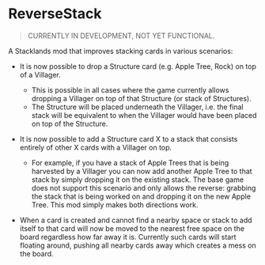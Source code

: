 # ReverseStack

> CURRENTLY IN DEVELOPMENT, NOT YET FUNCTIONAL.

A Stacklands mod that improves stacking cards in various scenarios:

-   It is now possible to drop a Structure card (e.g. Apple Tree, Rock) on top of a Villager.

    -   This is possible in all cases where the game currently allows dropping a Villager on top of that Structure (or stack of Structures).
    -   The Structure will be placed underneath the Villager, i.e. the final stack will be equivalent to when the Villager would have been placed on top of the Structure.

-   It is now possible to add a Structure card X to a stack that consists entirely of other X cards with a Villager on top.

    -   For example, if you have a stack of Apple Trees that is being harvested by a Villager you can now add another Apple Tree to that stack by simply dropping it on the existing stack. The base game does not support this scenario and only allows the reverse: grabbing the stack that is being worked on and dropping it on the new Apple Tree. This mod simply makes both directions work.

-   When a card is created and cannot find a nearby space or stack to add itself to that card will now be moved to the nearest free space on the board regardless how far away it is. Currently such cards will start floating around, pushing all nearby cards away which creates a mess on the board.
